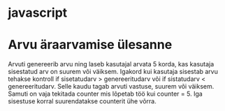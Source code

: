 # javascript
# Arvu äraarvamise ülesanne
Arvuti genereerib arvu ning laseb kasutajal arvata 5 korda, kas kasutaja sisestatud arv on suurem või väiksem.
Igakord kui kasutaja sisestab arvu tehakse kontroll if sisetatudarv > genereeritudarv või if sistatudarv < genereeritudarv.
Selle kaudu tagab arvuti vastuse, suurem või väiksem.
Samuti on vaja tekitada counter mis lõpetab töö kui counter = 5.
Iga sisestuse korral suurendatakse counterit ühe võrra.
